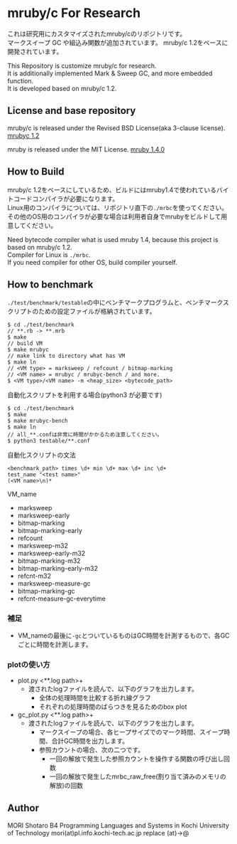 # mruby/c For Research

これは研究用にカスタマイズされたmruby/cのリポジトリです。  
マークスイープ GC や組込み関数が追加されています。
mruby/c 1.2をベースに開発されています。

This Repository is customize mruby/c for research.  
It is additionally implemented Mark & Sweep GC, and more embedded function.  
It is developed based on mruby/c 1.2.

## License and base repository
mruby/c is released under the Revised BSD License(aka 3-clause license).
[mrubyc 1.2](https://github.com/mrubyc/mrubyc/tree/release1.2)

mruby is released under the MIT License.
[mruby 1.4.0](https://github.com/mruby/mruby/tree/1.4.0)

## How to Build
mruby/c 1.2をベースにしているため、ビルドにはmruby1.4で使われているバイトコードコンパイラが必要になります。  
Linux用のコンパイラについては、リポジトリ直下の`./mrbc`を使ってください。  
その他のOS用のコンパイラが必要な場合は利用者自身でmrubyをビルドして用意してください。

Need bytecode compiler what is used mruby 1.4, because this project is based on mruby/c 1.2.  
Compiler for Linux is `./mrbc`.  
If you need compiler for other OS, build compiler yourself.

## How to benchmark
`./test/benchmark/testable`の中にベンチマークプログラムと、ベンチマークスクリプトのための設定ファイルが格納されています。  

```
$ cd ./test/benchmark
// **.rb -> **.mrb
$ make
// build VM
$ make mrubyc
// make link to directory what has VM
$ make ln
// <VM type> = marksweep / refcount / bitmap-marking
// <VM name> = mrubyc / mrubyc-bench / and more.
$ <VM type>/<VM name> -m <heap_size> <bytecode_path>
```

自動化スクリプトを利用する場合(python3 が必要です)

```
$ cd ./test/benchmark
$ make
$ make mrubyc-bench
$ make ln
// all_**.confは非常に時間がかかるため注意してください。
$ python3 testable/**.conf
```

自動化スクリプトの文法
```
<benchmark_path> times \d+ min \d+ max \d+ inc \d+
test_name "<test name>"
(<VM name>\n)*
```
VM_name
* marksweep
* marksweep-early
* bitmap-marking
* bitmap-marking-early
* refcount
* marksweep-m32
* marksweep-early-m32
* bitmap-marking-m32
* bitmap-marking-early-m32
* refcnt-m32
* marksweep-measure-gc
* bitmap-marking-gc
* refcnt-measure-gc-everytime

### 補足
* VM_nameの最後に`-gc`とついているものはGC時間を計測するもので、各GCごとに時間を計測します。

### plotの使い方
* plot.py <**.log path>+
  * 渡されたlogファイルを読んで、以下のグラフを出力します。
    * 全体の処理時間を比較する折れ線グラフ
    * それぞれの処理時間のばらつきを見るためのbox plot
* gc_plot.py <**.log path>+
  * 渡されたlogファイルを読んで、以下のグラフを出力します。
    * マークスイープの場合、各ヒープサイズでのマーク時間、スイープ時間、合計GC時間を出力します。
    * 参照カウントの場合、次の二つです。
      * 一回の解放で発生した参照カウントを操作する関数の呼び出し回数
      * 一回の解放で発生したmrbc_raw_free(割り当て済みのメモリの解放)の回数

## Author
MORI Shotaro B4
Programming Languages and Systems in Kochi University of Technology
mori(at)pl.info.kochi-tech.ac.jp           replace (at)->@